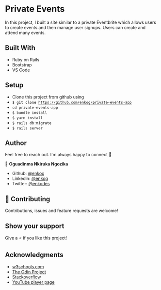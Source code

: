 # Private Events

In this project, I built a site similar to a private Eventbrite which allows users to create events and then manage user signups. Users can create and attend many events.


## Built With

- Ruby on Rails
- Bootstrap
- VS Code


##  Setup    <a name = "setup"></a>
- Clone this project from github using
- <code>$ git clone https://github.com/enkog/private-events-app</code>
- <code>cd private-events-app</code>
- <code>$ bundle install</code>
- <code>$ yarn install</code>
- <code>$ rails db:migrate</code>
- <code>$ rails server</code>



## Author

Feel free to reach out. I'm always happy to connect :slightly_smiling_face:

👤 **Oguadinma Nkiruka Ngozika**

-   Github: [@enkog](https://github.com/enkog)
-   Linkedin: [@enkog](https://www.linkedin.com/in/enkog/)
-   Twitter: [@enkodes](https://twitter.com/enkodes)



## 🤝 Contributing

Contributions, issues and feature requests are welcome!



## Show your support

Give a ⭐️ if you like this project!

## Acknowledgments

- <a href="https://www.w3schools.com/" target="_blank">w3schools.com</a> 
- <a href="https://www.theodinproject.com/" target="_blank">The Odin Project</a>
- <a href="https://www.stackoverflow.com/" target="_blank">Stackoverflow</a>
- <a href="https://youtube.com/" target="_blank">YouTube player page</a>